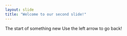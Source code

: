 ```yaml
---
layout: slide
title: "Welcome to our second slide!"
---
```

The start of something new
Use the left arrow to go back!